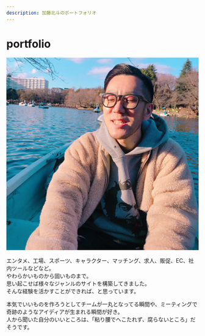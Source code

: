 ```yaml
---
description: 加藤北斗のポートフォリオ
---
```


# portfolio

![](.gitbook/assets/541169708d528191d0fff1bc055bc0588ede004820010209nokohi2jpg.jpeg)

エンタメ、工場、スポーツ、キャラクター、マッチング、求人、販促、EC、社内ツールなどなど。  
やわらかいものから固いものまで。  
思い起こせば様々なジャンルのサイトを構築してきました。  
そんな経験を活かすことができれば、と思っています。

本気でいいものを作ろうとしてチームが一丸となってる瞬間や、ミーティングで奇跡のようなアイディアが生まれる瞬間が好き。  
人から聞いた自分のいいところは、「粘り腰でへこたれず、腐らないところ」だそうです。

